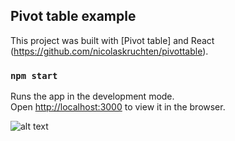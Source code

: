 ## Pivot table example

This project was built with [Pivot table] and React (https://github.com/nicolaskruchten/pivottable).

### `npm start`

Runs the app in the development mode.\
Open [http://localhost:3000](http://localhost:3000) to view it in the browser.

![alt text](https://i.imgur.com/YBeiF5t.png)
